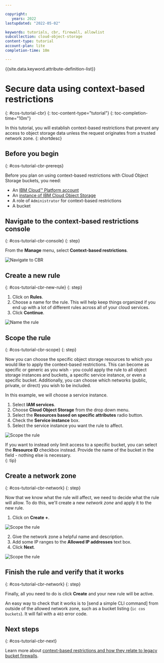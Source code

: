 ```yaml
---

copyright:
   years: 2022
lastupdated: "2022-05-02"

keywords: tutorials, cbr, firewall, allowlist
subcollection: cloud-object-storage 
content-type: tutorial
account-plan: lite
completion-time: 10m

---
```


{{site.data.keyword.attribute-definition-list}}

# Secure data using context-based restrictions
{: #cos-tutorial-cbr}
{: toc-content-type="tutorial"} 
{: toc-completion-time="10m"} 

In this tutorial, you will establish context-based restrictions that prevent any access to object storage data unless the request originates from a trusted network zone.
{: shortdesc}

## Before you begin
{: #cos-tutorial-cbr-prereqs}

Before you plan on using context-based restrictions with Cloud Object Storage buckets, you need:

- An [IBM Cloud™ Platform account](http://cloud.ibm.com/)
- An [instance of IBM Cloud Object Storage](http://cloud.ibm.com/catalog/services/cloud-object-storage)
- A role of `Administrator` for context-based restrictions
- A bucket

## Navigate to the context-based restrictions console
{: #cos-tutorial-cbr-console}
{: step}

From the **Manage** menu, select **Context-based restrictions**.

![Navigate to CBR](https://s3.us.cloud-object-storage.appdomain.cloud/docs-resources/cbr_1.jpg)

## Create a new rule
{: #cos-tutorial-cbr-new-rule}
{: step}

1. Click on **Rules**.
1. Choose a name for the rule. This will help keep things organized if you end up with a lot of different rules across all of your cloud services.
1. Click **Continue**.

![Name the rule](https://s3.us.cloud-object-storage.appdomain.cloud/docs-resources/cbr_3.jpg)

## Scope the rule
{: #cos-tutorial-cbr-scope}
{: step}

Now you can choose the specific object storage resources to which you would like to apply the context-based restrictions. This can become as specific or generic as you wish - you could apply the rule to all object storage instances and buckets, a specific service instance, or even a specific bucket.  Additionally, you can choose which networks (public, private, or direct) you wish to be included. 

In this example, we will choose a service instance.

1. Select **IAM services**.
2. Choose **Cloud Object Storage** from the drop down menu.
3. Select the **Resources based on specific attributes** radio button.
4. Check the **Service instance** box.
5. Select the service instance you want the rule to affect. 
 
![Scope the rule](https://s3.us.cloud-object-storage.appdomain.cloud/docs-resources/cbr_4.jpg)

If you want to instead only limit access to a specific bucket, you can select the **Resource ID** checkbox instead.  Provide the name of the bucket in the field - nothing else is necessary.  
{: tip}

## Create a network zone
{: #cos-tutorial-cbr-network}
{: step}

Now that we know what the rule will affect, we need to decide what the rule will allow. To do this, we'll create a new _network zone_ and apply it to the new rule.  

1. Click on **Create +**.

![Scope the rule](https://s3.us.cloud-object-storage.appdomain.cloud/docs-resources/cbr_5.jpg)

2. Give the network zone a helpful name and description.
3. Add some IP ranges to the **Allowed IP addresses** text box.
4. Click **Next**.

![Scope the rule](https://s3.us.cloud-object-storage.appdomain.cloud/docs-resources/cbr_6.jpg)

## Finish the rule and verify that it works
{: #cos-tutorial-cbr-network}
{: step}

Finally, all you need to do is click **Create** and your new rule will be active.  

An easy way to check that it works is to [send a simple CLI command] from outside of the allowed network zone, such as a bucket listing (`ic cos buckets`).  It will fail with a `403` error code.

## Next steps
{: #cos-tutorial-cbr-next}

Learn more about [context-based restrictions and how they relate to legacy bucket firewalls](/docs/cloud-object-storage?topic=cloud-object-storage-setting-a-firewall).

